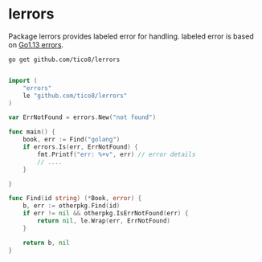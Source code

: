 # lerrors
Package lerrors provides labeled error for handling.
labeled error is based on [Go1.13 errors](https://blog.golang.org/go1.13-errors).

`go get github.com/tico8/lerrors`


```go

import (
    "errors"
    le "github.com/tico8/lerrors"
)

var ErrNotFound = errors.New("not found")

func main() {
	book, err := Find("golang")
	if errors.Is(err, ErrNotFound) {
		fmt.Printf("err: %+v", err) // error details
		// ....
	}

}

func Find(id string) (*Book, error) {
	b, err := otherpkg.Find(id)
	if err != nil && otherpkg.IsErrNotFound(err) {
		return nil, le.Wrap(err, ErrNotFound)
	}

	return b, nil
}
```
